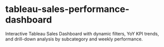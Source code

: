 # tableau-sales-performance-dashboard
Interactive Tableau Sales Dashboard with dynamic filters, YoY KPI trends, and drill-down analysis by subcategory and weekly performance.
